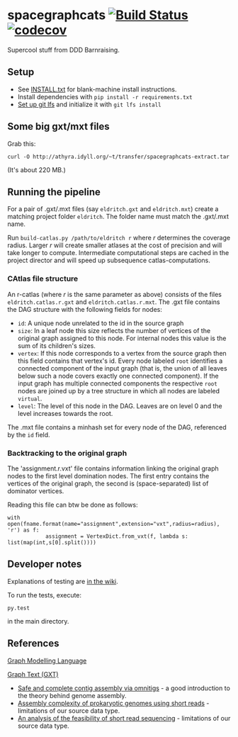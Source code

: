# spacegraphcats [![Build Status](https://travis-ci.org/spacegraphcats/spacegraphcats.svg?branch=travis)](https://travis-ci.org/spacegraphcats/spacegraphcats) [![codecov](https://codecov.io/gh/spacegraphcats/spacegraphcats/branch/master/graph/badge.svg)](https://codecov.io/gh/spacegraphcats/spacegraphcats)

Supercool stuff from DDD Barnraising.

## Setup

* See [INSTALL.txt](https://github.com/spacegraphcats/spacegraphcats/blob/master/INSTALL.txt) for blank-machine install instructions.
* Install dependencies with `pip install -r requirements.txt`
* [Set up git lfs](https://git-lfs.github.com/) and initialize it with
  `git lfs install`

## Some big gxt/mxt files

Grab this:

    curl -O http://athyra.idyll.org/~t/transfer/spacegraphcats-extract.tar 

(It's about 220 MB.)

## Running the pipeline

For a pair of .gxt/.mxt files (say `eldritch.gxt` and `eldritch.mxt`)
create a matching project folder `eldritch`. The folder name must
match the .gxt/.mxt name.

Run `build-catlas.py /path/to/eldritch r` where *r*
determines the coverage radius. Larger *r* will create smaller atlases
at the cost of precision and will take longer to compute. Intermediate
computational steps are cached in the project director and will speed
up subsequence catlas-computations.

### CAtlas file structure

An r-catlas (where *r* is the same parameter as above) consists of the
files `eldritch.catlas.r.gxt` and `eldritch.catlas.r.mxt`. The
.gxt file contains the DAG structure with the following fields for
nodes:

* `id`: A unique node unrelated to the id in the source graph
* `size`: In a leaf node this size reflects the number of vertices of
  the original graph assigned to this node.  For internal nodes this
  value is the sum of its children's sizes.
* `vertex`: If this node corresponds to a vertex from the source graph
			then this field contains that vertex's id. Every node
			labeled `root` identifies a connected component of the
			input graph (that is, the union of all leaves below such a
			node covers exactly one connected component). If the input
			graph has multiple connected components the respective
			`root` nodes are joined up by a tree structure in which
			all nodes are labeled `virtual`.
* `level`: The level of this node in the DAG. Leaves are on level 0
  and the level increases towards the root.

The .mxt file contains a minhash set for every node of the DAG,
referenced by the `id` field.

### Backtracking to the original graph

The 'assignment.r.vxt' file contains information linking the original
graph nodes to the first level domination nodes.
The first entry contains the vertices of the original graph, the
second is (space-separated) list of dominator vertices.

Reading this file can btw be done as follows:

```
with open(fname.format(name="assignment",extension="vxt",radius=radius), 'r') as f:
            assignment = VertexDict.from_vxt(f, lambda s: list(map(int,s[0].split())))
```

## Developer notes

Explanations of testing are [in the wiki](https://github.com/spacegraphcats/spacegraphcats/wiki/Tests).

To run the tests, execute:

    py.test

in the main directory.

## References

[Graph Modelling Language](https://en.wikipedia.org/wiki/Graph_Modelling_Language)

[Graph Text (GXT)](https://github.com/spacegraphcats/spacegraphcats/blob/master/spacegraphcats/parser-examples/README.md)

- [Safe and complete contig assembly via omnitigs](http://arxiv.org/abs/1601.02932) - a good introduction to the theory behind genome assembly.
- [Assembly complexity of prokaryotic genomes using short reads](http://bmcbioinformatics.biomedcentral.com/articles/10.1186/1471-2105-11-21) - limitations of our source data type.
- [An analysis of the feasibility of short read sequencing](https://www.ncbi.nlm.nih.gov/pmc/articles/PMC1278949/) - limitations of our source data type.

